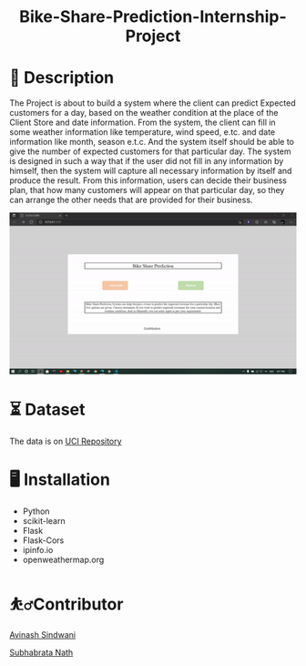 <h1 align="center">Bike-Share-Prediction-Internship-Project</h1>
    


# 📝 Description

The Project is about to build a system where the client can predict Expected customers for a day, based on the weather condition at the place of the Client Store and date information. From the system, the client can fill in some weather information like temperature, wind speed, e.tc. and date information like month, season e.t.c. And the system itself should be able to give the number of expected customers for that particular day. The system is designed in such a way that if the user did not fill in any information by himself, then the system will capture all necessary information by itself and produce the result.  From this information, users can decide their business plan, that how many customers will appear on that particular day, so they can arrange the other needs that are provided for their business.


![alt-text](https://github.com/subha996/Bike-Share-Prediction-Internship-Project_v1/blob/main/webappdemo.gif)

# ⏳ Dataset

The data is on [UCI Repository](https://archive.ics.uci.edu/ml/datasets/Bike+Sharing+Dataset)

# 🖥️ Installation

* Python
* scikit-learn
* Flask
* Flask-Cors
* ipinfo.io
* openweathermap.org



# ⛹️‍♂️Contributor

[Avinash Sindwani](https://www.linkedin.com/in/avinash-sindwani-07291325/)

[Subhabrata Nath](https://www.linkedin.com/in/subhabrata-nath-181375115/)






